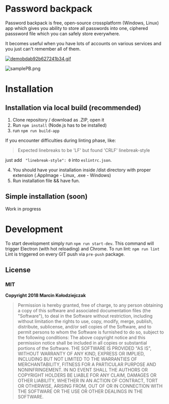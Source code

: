 # Password backpack

Password backpack is free, open-source crossplatform (Windows, Linux) app which gives you ability to store all passwords into one, ciphered passsword file which you can safely store everywhere.

It becomes useful when you have lots of accounts on various services and you just can't remember all of them.

[![demobdab92b627241b34.gif](https://s1.gifyu.com/images/demobdab92b627241b34.gif)](https://gifyu.com/image/sC7D)

<img align="center" src="https://s1.gifyu.com/images/samplePB.png" alt="samplePB.png" border="0" />

# Installation

## Installation via local build (recommended)
1. Clone repository / download as .ZIP, open it
2. Run ```npm install``` (Node.js has to be installed)
3. run ```npm run build-app```

If you encounter difficulties during linting phase, like:
>Expected linebreaks to be 'LF' but found 'CRLF'  linebreak-style

just add ``` "linebreak-style": 0``` into ```eslintrc.json```.

4. You should have your installation inside /dist directory with proper extension (.AppImage - Linux, .exe - Windows)
5. Run installation file && have fun.

## Simple installation (soon)
Work in progress

# Development
To start development simply run ```npm run start-dev```. This command will trigger Electron (with hot reloading) and Chrome.
To run lint: ```npm run lint```
Lint is triggered on every GIT push via ```pre-push``` package.
## License
### **MIT**
**Copyright 2018 Marcin Kołodziejczak**

>Permission is hereby granted, free of charge, to any person obtaining a copy of this software and associated documentation files (the "Software"), to deal in the Software without restriction, including without limitation the rights to use, copy, modify, merge, publish, distribute, sublicense, and/or sell copies of the Software, and to permit persons to whom the Software is furnished to do so, subject to the following conditions:
>The above copyright notice and this permission notice shall be included in all copies or substantial portions of the Software.
>THE SOFTWARE IS PROVIDED "AS IS", WITHOUT WARRANTY OF ANY KIND, EXPRESS OR IMPLIED, INCLUDING BUT NOT LIMITED TO THE WARRANTIES OF MERCHANTABILITY, FITNESS FOR A PARTICULAR PURPOSE AND NONINFRINGEMENT. IN NO EVENT SHALL THE AUTHORS OR COPYRIGHT HOLDERS BE LIABLE FOR ANY CLAIM, DAMAGES OR OTHER LIABILITY, WHETHER IN AN ACTION OF CONTRACT, TORT OR OTHERWISE, ARISING FROM, OUT OF OR IN CONNECTION WITH THE SOFTWARE OR THE USE OR OTHER DEALINGS IN THE SOFTWARE.

